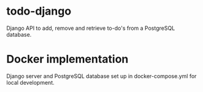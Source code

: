 # todo-django

Django API to add, remove and retrieve to-do's from a PostgreSQL database.

# Docker implementation
Django server and PostgreSQL database set up in docker-compose.yml for local development.
